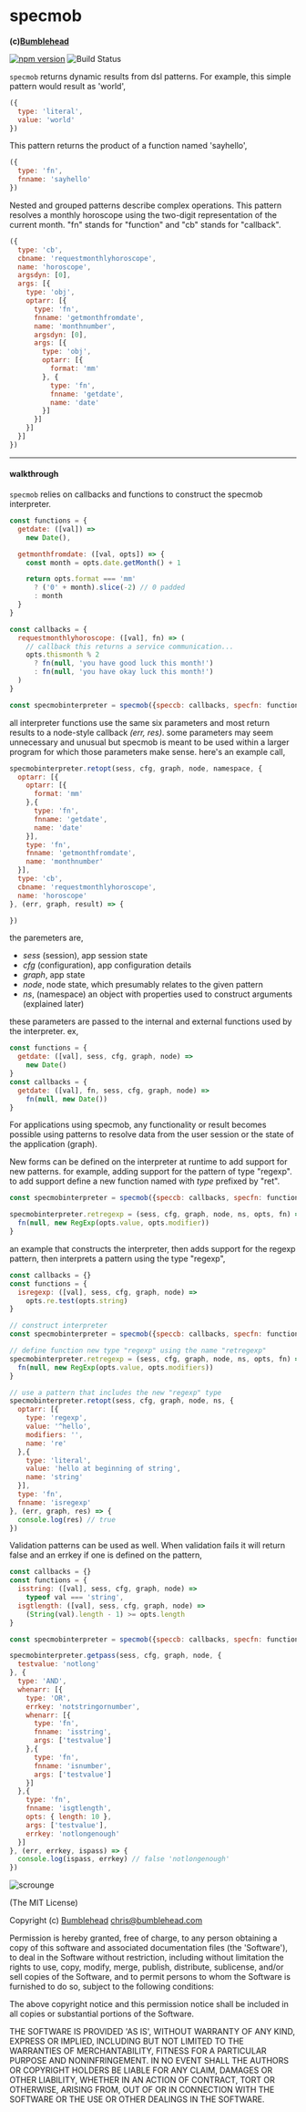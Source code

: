 specmob
=======
**(c)[Bumblehead][0]**

[![npm version](https://badge.fury.io/js/specmob.svg)](https://badge.fury.io/js/specmob) ![Build Status](https://github.com/iambumblehead/specmob/workflows/test/badge.svg)

`specmob` returns dynamic results from dsl patterns. For example, this simple pattern would result as 'world',

```javascript
({
  type: 'literal',
  value: 'world'
})
```

This pattern returns the product of a function named 'sayhello',
```javascript
({
  type: 'fn',
  fnname: 'sayhello'
})
```

Nested and grouped patterns describe complex operations. This pattern resolves a monthly horoscope using the two-digit representation of the current month. "fn" stands for "function" and "cb" stands for "callback".
```javascript
({
  type: 'cb',
  cbname: 'requestmonthlyhoroscope',
  name: 'horoscope',
  argsdyn: [0],
  args: [{
    type: 'obj',
    optarr: [{
      type: 'fn',
      fnname: 'getmonthfromdate',
      name: 'monthnumber',
      argsdyn: [0],
      args: [{
        type: 'obj',
        optarr: [{
          format: 'mm'
        }, {
          type: 'fn',
          fnname: 'getdate',
          name: 'date'
        }]
      }]
    }]
  }]
})
```

---------------------------------------------------------
#### <a id="walkthrough"></a>walkthrough

`specmob` relies on callbacks and functions to construct the specmob interpreter.

```javascript
const functions = {
  getdate: ([val]) =>
    new Date(),

  getmonthfromdate: ([val, opts]) => {
    const month = opts.date.getMonth() + 1

    return opts.format === 'mm'
      ? ('0' + month).slice(-2) // 0 padded
      : month
  }
}

const callbacks = {
  requestmonthlyhoroscope: ([val], fn) => (
    // callback this returns a service communication...
    opts.thismonth % 2
      ? fn(null, 'you have good luck this month!')
      : fn(null, 'you have okay luck this month!')
  )
}

const specmobinterpreter = specmob({speccb: callbacks, specfn: functions})
```

all interpreter functions use the same six parameters and most return results to a node-style callback _(err, res)_. some parameters may seem unnecessary and unusual but specmob is meant to be used within a larger program for which those parameters make sense. here's an example call,

```javascript
specmobinterpreter.retopt(sess, cfg, graph, node, namespace, {
  optarr: [{
    optarr: [{
      format: 'mm'
    },{
      type: 'fn',
      fnname: 'getdate',
      name: 'date'
    }],
    type: 'fn',
    fnname: 'getmonthfromdate',
    name: 'monthnumber'
  }],
  type: 'cb',
  cbname: 'requestmonthlyhoroscope',
  name: 'horoscope'
}, (err, graph, result) => {

})
```

the paremeters are,

 * _sess_ (session), app session state
 * _cfg_ (configuration), app configuration details
 * _graph_, app state
 * _node_, node state, which presumably relates to the given pattern
 * _ns_, (namespace) an object with properties used to construct arguments (explained later)

these parameters are passed to the internal and external functions used by the interpreter. ex,

```javascript
const functions = {
  getdate: ([val], sess, cfg, graph, node) =>
    new Date()
}
const callbacks = {
  getdate: ([val], fn, sess, cfg, graph, node) =>
    fn(null, new Date())
}
```

For applications using specmob, any functionality or result becomes possible using patterns to resolve data from the user session or the state of the application (graph).

New forms can be defined on the interpreter at runtime to add support for new patterns. for example, adding support for the pattern of type "regexp". to add support define a new function named with _type_ prefixed by "ret".

```javascript
const specmobinterpreter = specmob({speccb: callbacks, specfn: functions})

specmobinterpreter.retregexp = (sess, cfg, graph, node, ns, opts, fn) => {
  fn(null, new RegExp(opts.value, opts.modifier))
}
```

an example that constructs the interpreter, then adds support for the regexp pattern, then interprets a pattern using the type "regexp",

```javascript
const callbacks = {}
const functions = {
  isregexp: ([val], sess, cfg, graph, node) =>
    opts.re.test(opts.string)
}

// construct interpreter
const specmobinterpreter = specmob({speccb: callbacks, specfn: functions})

// define function new type "regexp" using the name "retregexp"
specmobinterpreter.retregexp = (sess, cfg, graph, node, ns, opts, fn) => {
  fn(null, new RegExp(opts.value, opts.modifiers))
}

// use a pattern that includes the new "regexp" type
specmobinterpreter.retopt(sess, cfg, graph, node, ns, {
  optarr: [{
    type: 'regexp',
    value: '^hello',
    modifiers: '',
    name: 're'
  },{
    type: 'literal',
    value: 'hello at beginning of string',
    name: 'string'
  }],
  type: 'fn',
  fnname: 'isregexp'
}, (err, graph, res) => {
  console.log(res) // true
})
```

Validation patterns can be used as well. When validation fails it will return false and an errkey if one is defined on the pattern,

```javascript
const callbacks = {}
const functions = {
  isstring: ([val], sess, cfg, graph, node) =>
    typeof val === 'string',
  isgtlength: ([val], sess, cfg, graph, node) =>
    (String(val).length - 1) >= opts.length
}

const specmobinterpreter = specmob({speccb: callbacks, specfn: functions})

specmobinterpreter.getpass(sess, cfg, graph, node, {
  testvalue: 'notlong'
}, {
  type: 'AND',
  whenarr: [{
    type: 'OR',
    errkey: 'notstringornumber',
    whenarr: [{
      type: 'fn',
      fnname: 'isstring',
      args: ['testvalue']
    },{
      type: 'fn',
      fnname: 'isnumber',
      args: ['testvalue']
    }]
  },{
    type: 'fn',
    fnname: 'isgtlength',
    opts: { length: 10 },
    args: ['testvalue'],
    errkey: 'notlongenough'
  }]
}, (err, errkey, ispass) => {
  console.log(ispass, errkey) // false 'notlongenough'
})
```



[0]: http://www.bumblehead.com                            "bumblehead"
[1]: https://www.npmjs.com/package/setimmediate         "setimmediate"


![scrounge](https://github.com/iambumblehead/scroungejs/raw/main/img/hand.png)

(The MIT License)

Copyright (c) [Bumblehead][0] <chris@bumblehead.com>

Permission is hereby granted, free of charge, to any person obtaining a copy of this software and associated documentation files (the 'Software'), to deal in the Software without restriction, including without limitation the rights to use, copy, modify, merge, publish, distribute, sublicense, and/or sell copies of the Software, and to permit persons to whom the Software is furnished to do so, subject to the following conditions:

The above copyright notice and this permission notice shall be included in all copies or substantial portions of the Software.

THE SOFTWARE IS PROVIDED 'AS IS', WITHOUT WARRANTY OF ANY KIND, EXPRESS OR IMPLIED, INCLUDING BUT NOT LIMITED TO THE WARRANTIES OF MERCHANTABILITY, FITNESS FOR A PARTICULAR PURPOSE AND NONINFRINGEMENT. IN NO EVENT SHALL THE AUTHORS OR COPYRIGHT HOLDERS BE LIABLE FOR ANY CLAIM, DAMAGES OR OTHER LIABILITY, WHETHER IN AN ACTION OF CONTRACT, TORT OR OTHERWISE, ARISING FROM, OUT OF OR IN CONNECTION WITH THE SOFTWARE OR THE USE OR OTHER DEALINGS IN THE SOFTWARE.
